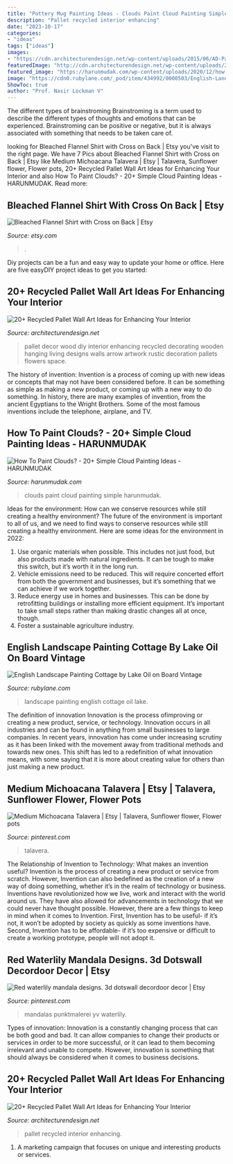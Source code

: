 ```yaml
---
title: "Pottery Mug Painting Ideas - Clouds Paint Cloud Painting Simple Harunmudak"
description: "Pallet recycled interior enhancing"
date: "2023-10-17"
categories:
- "ideas"
tags: ["ideas"]
images:
- "https://cdn.architecturendesign.net/wp-content/uploads/2015/06/AD-Pallet-Wall-Art-7.jpg"
featuredImage: "http://cdn.architecturendesign.net/wp-content/uploads/2015/06/AD-Pallet-Wall-Art-1.jpg"
featured_image: "https://harunmudak.com/wp-content/uploads/2020/12/how-to-paint-clouds-13-1024x648.jpg"
image: "https://cdn0.rubylane.com/_pod/item/434992/0000503/English-Landscape-Painting-Cottage-Lake-Oil-full-6o-2048-14-f.jpg"
ShowToc: true
author: "Prof. Nasir Lockman V"
---
```



The different types of brainstroming
Brainstroming is a term used to describe the different types of thoughts and emotions that can be experienced. Brainstroming can be positive or negative, but it is always associated with something that needs to be taken care of.

	

		
looking for Bleached Flannel Shirt with Cross on Back | Etsy you've visit to the right page. We have 7 Pics about Bleached Flannel Shirt with Cross on Back | Etsy like Medium Michoacana Talavera | Etsy | Talavera, Sunflower flower, Flower pots, 20+ Recycled Pallet Wall Art Ideas for Enhancing Your Interior and also How To Paint Clouds? - 20+ Simple Cloud Painting Ideas - HARUNMUDAK. Read more:
		
    
## Bleached Flannel Shirt With Cross On Back | Etsy

<img loading=lazy src="https://i.etsystatic.com/27013475/r/il/fbc367/2804457702/il_1588xN.2804457702_k43d.jpg" onerror="this.onerror=null;this.src='https://tse2.mm.bing.net/th?id=OIP.V_FUVUvwTK3N0iNjYLSOxwHaJ3&amp;pid=15.1';" alt="Bleached Flannel Shirt with Cross on Back | Etsy">

_Source: etsy.com_

>. 

	

Diy projects can be a fun and easy way to update your home or office. Here are five easyDIY project ideas to get you started: 

    
## 20+ Recycled Pallet Wall Art Ideas For Enhancing Your Interior

<img loading=lazy src="http://cdn.architecturendesign.net/wp-content/uploads/2015/06/AD-Pallet-Wall-Art-1.jpg" onerror="this.onerror=null;this.src='https://tse3.mm.bing.net/th?id=OIP.8Xd7lJShtieOCcnEehn92wHaLH&amp;pid=15.1';" alt="20+ Recycled Pallet Wall Art Ideas for Enhancing Your Interior">

_Source: architecturendesign.net_

>pallet decor wood diy interior enhancing recycled decorating wooden hanging living designs walls arrow artwork rustic decoration pallets flowers space. 

	

The history of invention:
Invention is a process of coming up with new ideas or concepts that may not have been considered before. It can be something as simple as making a new product, or coming up with a new way to do something. In history, there are many examples of invention, from the ancient Egyptians to the Wright Brothers. Some of the most famous inventions include the telephone, airplane, and TV.

    
## How To Paint Clouds? - 20+ Simple Cloud Painting Ideas - HARUNMUDAK

<img loading=lazy src="https://harunmudak.com/wp-content/uploads/2020/12/how-to-paint-clouds-13-1024x648.jpg" onerror="this.onerror=null;this.src='https://tse2.mm.bing.net/th?id=OIP.NngTrQN8MfcEQn2Vl-kvSAHaEr&amp;pid=15.1';" alt="How To Paint Clouds? - 20+ Simple Cloud Painting Ideas - HARUNMUDAK">

_Source: harunmudak.com_

>clouds paint cloud painting simple harunmudak. 

	

Ideas for the environment: How can we conserve resources while still creating a healthy environment?
The future of the environment is important to all of us, and we need to find ways to conserve resources while still creating a healthy environment. Here are some ideas for the environment in 2022: 
1. Use organic materials when possible. This includes not just food, but also products made with natural ingredients. It can be tough to make this switch, but it’s worth it in the long run. 
2. Vehicle emissions need to be reduced. This will require concerted effort from both the government and businesses, but it’s something that we can achieve if we work together. 
3. Reduce energy use in homes and businesses. This can be done by retrofitting buildings or installing more efficient equipment. It’s important to take small steps rather than making drastic changes all at once, though. 
4. Foster a sustainable agriculture industry.

    
## English Landscape Painting Cottage By Lake Oil On Board Vintage

<img loading=lazy src="https://cdn0.rubylane.com/_pod/item/434992/0000503/English-Landscape-Painting-Cottage-Lake-Oil-full-6o-2048-14-f.jpg" onerror="this.onerror=null;this.src='https://tse3.mm.bing.net/th?id=OIP.eIeHDKR8iWePgMOIBa4nTQHaJ4&amp;pid=15.1';" alt="English Landscape Painting Cottage by Lake Oil on Board Vintage">

_Source: rubylane.com_

>landscape painting english cottage oil lake. 

	

The definition of innovation
Innovation is the process ofimproving or creating a new product, service, or technology. Innovation occurs in all industries and can be found in anything from small businesses to large companies. In recent years, innovation has come under increasing scrutiny as it has been linked with the movement away from traditional methods and towards new ones. This shift has led to a redefinition of what innovation means, with some saying that it is more about creating value for others than just making a new product.

    
## Medium Michoacana Talavera | Etsy | Talavera, Sunflower Flower, Flower Pots

<img loading=lazy src="https://i.pinimg.com/736x/0c/10/69/0c1069be75f68394cc5923d872079a57.jpg" onerror="this.onerror=null;this.src='https://tse3.mm.bing.net/th?id=OIP.u2XcSZOLU27k43C_8RXjHQHaJa&amp;pid=15.1';" alt="Medium Michoacana Talavera | Etsy | Talavera, Sunflower flower, Flower pots">

_Source: pinterest.com_

>talavera. 

	

The Relationship of Invention to Technology: What makes an invention useful?
Invention is the process of creating a new product or service from scratch. However, Invention can also bedefined as the creation of a new way of doing something, whether it’s in the realm of technology or business. Inventions have revolutionized how we live, work and interact with the world around us. They have also allowed for advancements in technology that we could never have thought possible. 
However, there are a few things to keep in mind when it comes to Invention. First, Invention has to be useful- if it’s not, it won’t be adopted by society as quickly as some inventions have. Second, Invention has to be affordable- if it’s too expensive or difficult to create a working prototype, people will not adopt it.

    
## Red Waterlily Mandala Designs. 3d Dotswall Decordoor Decor | Etsy

<img loading=lazy src="https://i.pinimg.com/736x/11/54/b5/1154b57c29fb1e439bb2c84cf8eab71d.jpg" onerror="this.onerror=null;this.src='https://tse2.mm.bing.net/th?id=OIP.rX9mnKbCAKJ4YBVF9x22yAHaJ4&amp;pid=15.1';" alt="Red waterlily mandala designs. 3d dotswall decordoor decor | Etsy">

_Source: pinterest.com_

>mandalas punktmalerei yv waterlily. 

	

Types of innovation:
Innovation is a constantly changing process that can be both good and bad. It can allow companies to change their products or services in order to be more successful, or it can lead to them becoming irrelevant and unable to compete. However, innovation is something that should always be considered when it comes to business decisions.

    
## 20+ Recycled Pallet Wall Art Ideas For Enhancing Your Interior

<img loading=lazy src="https://cdn.architecturendesign.net/wp-content/uploads/2015/06/AD-Pallet-Wall-Art-7.jpg" onerror="this.onerror=null;this.src='https://tse1.mm.bing.net/th?id=OIP.Q3UQX1J8h8p5UFXXuB7W6gHaQP&amp;pid=15.1';" alt="20+ Recycled Pallet Wall Art Ideas for Enhancing Your Interior">

_Source: architecturendesign.net_

>pallet recycled interior enhancing. 

	

1. A marketing campaign that focuses on unique and interesting products or services.

